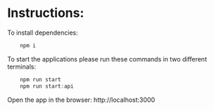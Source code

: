 Instructions:
======

To install dependencies:
```js
    npm i
```

To start the applications please run these commands in two different terminals:
```js
    npm run start
    npm run start:api
```

Open the app in the browser:
    http://localhost:3000
